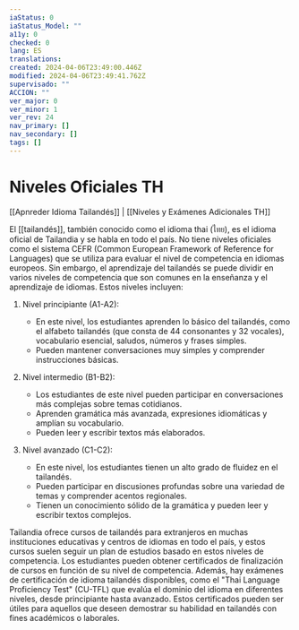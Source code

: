 ```yaml
---
iaStatus: 0
iaStatus_Model: ""
a11y: 0
checked: 0
lang: ES
translations: 
created: 2024-04-06T23:49:00.446Z
modified: 2024-04-06T23:49:41.762Z
supervisado: ""
ACCION: ""
ver_major: 0
ver_minor: 1
ver_rev: 24
nav_primary: []
nav_secondary: []
tags: []
---
```

# Niveles Oficiales TH

[[Apnreder Idioma Tailandés]] | [[Niveles y Exámenes Adicionales TH]]

El [[tailandés]], también conocido como el idioma thai (ไทย), es el idioma oficial de Tailandia y se habla en todo el país. No tiene niveles oficiales como el sistema CEFR (Common European Framework of Reference for Languages) que se utiliza para evaluar el nivel de competencia en idiomas europeos. Sin embargo, el aprendizaje del tailandés se puede dividir en varios niveles de competencia que son comunes en la enseñanza y el aprendizaje de idiomas. Estos niveles incluyen:

1. Nivel principiante (A1-A2):
    
    - En este nivel, los estudiantes aprenden lo básico del tailandés, como el alfabeto tailandés (que consta de 44 consonantes y 32 vocales), vocabulario esencial, saludos, números y frases simples.
    - Pueden mantener conversaciones muy simples y comprender instrucciones básicas.
2. Nivel intermedio (B1-B2):
    
    - Los estudiantes de este nivel pueden participar en conversaciones más complejas sobre temas cotidianos.
    - Aprenden gramática más avanzada, expresiones idiomáticas y amplían su vocabulario.
    - Pueden leer y escribir textos más elaborados.
3. Nivel avanzado (C1-C2):
    
    - En este nivel, los estudiantes tienen un alto grado de fluidez en el tailandés.
    - Pueden participar en discusiones profundas sobre una variedad de temas y comprender acentos regionales.
    - Tienen un conocimiento sólido de la gramática y pueden leer y escribir textos complejos.

Tailandia ofrece cursos de tailandés para extranjeros en muchas instituciones educativas y centros de idiomas en todo el país, y estos cursos suelen seguir un plan de estudios basado en estos niveles de competencia. Los estudiantes pueden obtener certificados de finalización de cursos en función de su nivel de competencia. Además, hay exámenes de certificación de idioma tailandés disponibles, como el "Thai Language Proficiency Test" (CU-TFL) que evalúa el dominio del idioma en diferentes niveles, desde principiante hasta avanzado. Estos certificados pueden ser útiles para aquellos que deseen demostrar su habilidad en tailandés con fines académicos o laborales.
